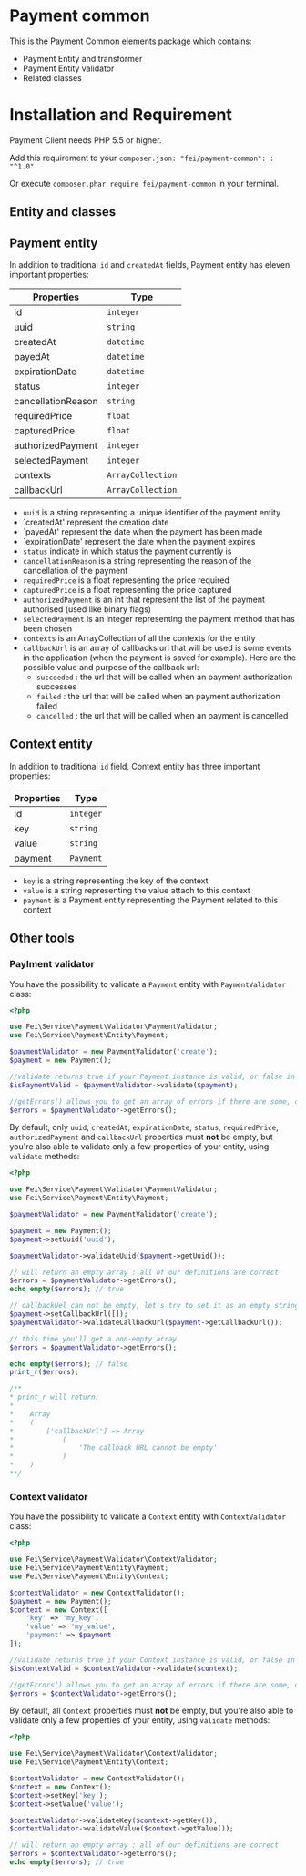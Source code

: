 # Payment common

This is the Payment Common elements package which contains:
                                       
* Payment Entity and transformer
* Payment Entity validator
* Related classes

# Installation and Requirement
  
Payment Client needs PHP 5.5 or higher.

Add this requirement to your `composer.json: "fei/payment-common": : "^1.0"`

Or execute `composer.phar require fei/payment-common` in your terminal.

## Entity and classes

## Payment entity

In addition to traditional `id` and `createdAt` fields, Payment entity has eleven important properties:

| Properties    			| Type              |
|---------------------|-------------------|
| id            			| `integer`         |
| uuid          			| `string`          |
| createdAt     			| `datetime`        |
| payedAt     				| `datetime`        |
| expirationDate 			| `datetime`        |
| status 							| `integer`         |
| cancellationReason	| `string`         	|
| requiredPrice       | `float`         	|
| capturedPrice       | `float`         	|
| authorizedPayment 	| `integer`         |
| selectedPayment 		| `integer`         |
| contexts						| `ArrayCollection` |
| callbackUrl					| `ArrayCollection` |

* `uuid` is a string representing a unique identifier of the payment entity
* `createdAt' represent the creation date
* `payedAt' represent the date when the payment has been made
* `expirationDate' represent the date when the payment expires
* `status` indicate in which status the payment currently is
* `cancellationReason` is a string representing the reason of the cancellation of the payment
* `requiredPrice` is a float representing the price required
* `capturedPrice` is a float representing the price captured
* `authorizedPayment` is an int that represent the list of the payment authorised (used like binary flags)
* `selectedPayment` is an integer representing the payment method that has been chosen
* `contexts` is an ArrayCollection of all the contexts for the entity
* `callbackUrl` is an array of callbacks url that will be used is some events in the application (when the payment is saved for example). Here are the possible value and purpose of the callback url:
	* `succeeded` : the url that will be called when an payment authorization successes
	* `failed` : the url that will be called when an payment authorization failed
	* `cancelled` : the url that will be called when an payment is cancelled 

## Context entity

In addition to traditional `id` field, Context entity has three important properties:

| Properties  | Type        |
|-------------|-------------|
| id 					| `integer`   |
| key     		| `string`    |
| value 			| `string`    |
| payment 		| `Payment` 	|

* `key` is a string representing the key of the context
* `value` is a string representing the value attach to this context
* `payment` is a Payment entity representing the Payment related to this context

## Other tools

### Paylment validator

You have the possibility to validate a `Payment` entity with `PaymentValidator` class:

```php
<?php

use Fei\Service\Payment\Validator\PaymentValidator;
use Fei\Service\Payment\Entity\Payment;

$paymentValidator = new PaymentValidator('create');
$payment = new Payment();

//validate returns true if your Payment instance is valid, or false in the other case
$isPaymentValid = $paymentValidator->validate($payment);

//getErrors() allows you to get an array of errors if there are some, or an empty array in the other case
$errors = $paymentValidator->getErrors();
```

By default, only `uuid`, `createdAt`, `expirationDate`, `status`, `requiredPrice`, `authorizedPayment` and `callbackUrl` properties must **not** be empty,
but you're also able to validate only a few properties of your entity, using `validate` methods:

```php
<?php

use Fei\Service\Payment\Validator\PaymentValidator;
use Fei\Service\Payment\Entity\Payment;

$paymentValidator = new PaymentValidator('create');

$payment = new Payment();
$payment->setUuid('uuid');

$paymentValidator->validateUuid($payment->getUuid());

// will return an empty array : all of our definitions are correct
$errors = $paymentValidator->getErrors();
echo empty($errors); // true

// callbackUel can not be empty, let's try to set it as an empty string
$payment->setCallbackUrl([]);
$paymentValidator->validateCallbackUrl($payment->getCallbackUrl());

// this time you'll get a non-empty array
$errors = $paymentValidator->getErrors();

echo empty($errors); // false
print_r($errors);

/**
* print_r will return:
*
*    Array
*    (
*        ['callbackUrl'] => Array
*            (
*                'The callback URL cannot be empty'
*            )
*    )
**/
```

### Context validator

You have the possibility to validate a `Context` entity with `ContextValidator` class:

```php
<?php

use Fei\Service\Payment\Validator\ContextValidator;
use Fei\Service\Payment\Entity\Payment;
use Fei\Service\Payment\Entity\Context;

$contextValidator = new ContextValidator();
$payment = new Payment();
$context = new Context([
    'key' => 'my_key',
    'value' => 'my_value',
    'payment' => $payment
]);

//validate returns true if your Context instance is valid, or false in the other case
$isContextValid = $contextValidator->validate($context);

//getErrors() allows you to get an array of errors if there are some, or an empty array in the other case
$errors = $contextValidator->getErrors();
```

By default, all `Context` properties must **not** be empty,
but you're also able to validate only a few properties of your entity, using `validate` methods:

```php
<?php

use Fei\Service\Payment\Validator\ContextValidator;
use Fei\Service\Payment\Entity\Context;

$contextValidator = new ContextValidator();
$context = new Context();
$context->setKey('key');
$context->setValue('value');

$contextValidator->validateKey($context->getKey());
$contextValidator->validateValue($context->getValue());

// will return an empty array : all of our definitions are correct
$errors = $contextValidator->getErrors();
echo empty($errors); // true
```